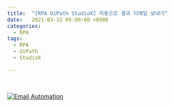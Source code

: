 ```yaml
---
title:  "[RPA UiPath StudioX] 자동으로 결과 이메일 보내기"
date:   2021-03-31 09:00:00 +0900
categories:
  - RPA
tags:
  - RPA
  - UiPath
  - StudioX

---
```


<br>

[![Email Automation](http://img.youtube.com/vi/kv1beelrOxQ/maxresdefault.jpg)](https://www.youtube.com/watch?v=kv1beelrOxQ)
